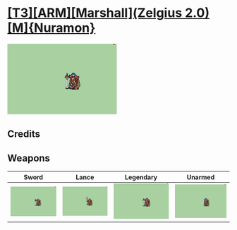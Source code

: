# [\[T3\]\[ARM\]\[Marshall\]\(Zelgius 2.0\)\[M\]{Nuramon}](./)

<img src="./1.%20Sword/Sword_000.png" alt="[T3][ARM][Marshall](Zelgius 2.0)[M]{Nuramon} standing" />

## Credits



## Weapons


|Sword |Lance |Legendary |Unarmed |
|  :---: | :---: | :---: | :---: |
| <img alt="Sword animation" src="./1.%20Sword/Sword.gif" /> | <img alt="Lance animation" src="./2.%20Lance/Lance.gif" /> | <img alt="Legendary animation" src="./8.%20Legendary%20Sword%20(Alondite)/Legendary.gif" /> | <img alt="Unarmed animation" src="./8.%20Unarmed/Unarmed.gif" /> |
